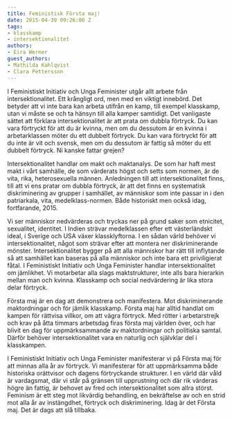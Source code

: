 ```yaml
---
title: Feministisk Första maj!
date: 2015-04-30 09:26:00 Z
tags:
- klasskamp
- intersektionalitet
authors:
- Eira Werner
guest_authors:
- Mathilda Kahlqvist
- Clara Pettersson
---
```


I Feministiskt Initiativ och Unga Feminister utgår allt arbete från intersektionalitet. Ett krångligt ord, men med en viktigt innebörd. Det betyder att vi inte bara kan arbeta utifrån en kamp, till exempel klasskamp, utan vi måste se och ta hänsyn till alla kamper samtidigt. Det vanligaste sättet att förklara intersektionalitet är att prata om dubbla förtryck. Du kan vara förtryckt för att du är kvinna, men om du dessutom är en kvinna i arbetarklassen möter du ett dubbelt förtryck. Du kan vara förtryckt för att du inte är vit och svensk, men om du dessutom är fattig så möter du ett dubbelt förtryck. Ni kanske fattar grejen?

Intersektionalitet handlar om makt och maktanalys. De som har haft mest makt i vårt samhälle, de som värderats högst och setts som normen, är de vita, rika, heterosexuella männen. Anledningen till att intersektionalitet finns, till att vi ens pratar om dubbla förtryck, är att det finns en systematisk diskriminering av grupper i samhället, av människor som inte passar in i den patriarkala, vita, medelklass-normen. Både historiskt men också idag, fortfarande, 2015.

Vi ser människor nedvärderas och tryckas ner på grund saker som etnicitet, sexualitet, identitet. I Indien strävar medelklassen efter ett västerländskt ideal, i Sverige och USA växer klassklyftorna. I en sådan värld behöver vi intersektionalitet, något som strävar efter att montera ner diskriminerande mönster. Intersektionalitet bygger på att alla människor har rätt till inflytande så att samhället kan baseras på alla människor och inte bara ett priviligierat fåtal. I Feministiskt Initiativ och Unga Feminister handlar intersektionalitet om jämlikhet. Vi motarbetar alla slags maktstrukturer, inte alls bara hierarkin mellan man och kvinna. Klasskamp och social nedvärdering är lika stora delar förtryck.

Första maj är en dag att demonstrera och manifestera. Mot diskriminerande maktordningar och för jämlik klasskamp. Första maj har alltid handlat om kampen för rättvisa villkor, om att vägra förtryck. Med rötter i arbetarstrejk och krav på åtta timmars arbetsdag firas första maj världen över, och har blivit en dag för uppmärksammande av maktordningar och politiska samtal. Därför behöver intersektionalitet vara en naturlig och självklar del i klasskampen.

I Feministiskt Initiativ och Unga Feminister manifesterar vi på Första maj för att minnas alla år av förtryck. Vi manifesterar för att uppmärksamma både historiska orättvisor och dagens förtryckande strukturer. I en värld där våld är vardagsmat, där vi står på gränsen till upprustning och där rik värderas högre än fattig, är behovet av fred och intersektionalitet som allra störst. Feminism är ett steg mot likvärdig behandling, en bekräftelse av och en strid mot alla år av instängdhet, förtryck och diskriminering. Idag är det Första maj. Det är dags att slå tillbaka.